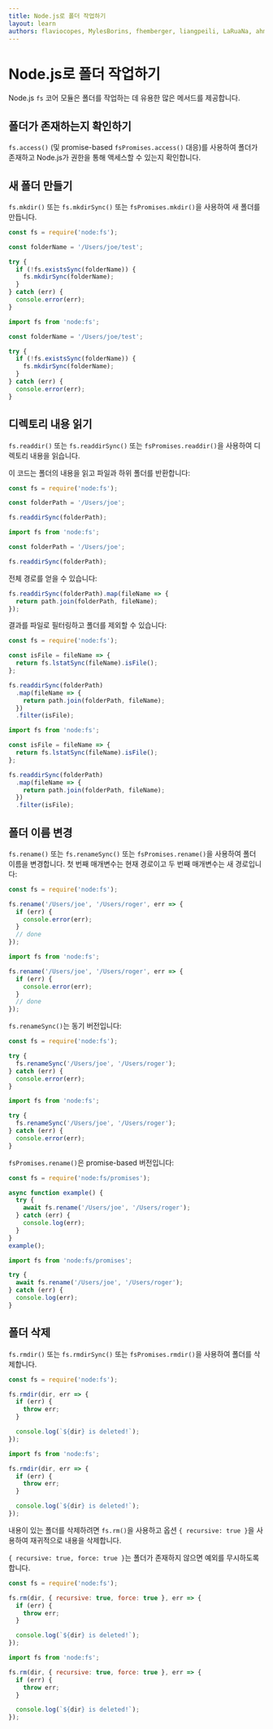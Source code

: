 ```yaml
---
title: Node.js로 폴더 작업하기
layout: learn
authors: flaviocopes, MylesBorins, fhemberger, liangpeili, LaRuaNa, ahmadawais, clean99
---
```


# Node.js로 폴더 작업하기

Node.js `fs` 코어 모듈은 폴더를 작업하는 데 유용한 많은 메서드를 제공합니다.

## 폴더가 존재하는지 확인하기

`fs.access()` (및 promise-based `fsPromises.access()` 대응)를 사용하여 폴더가 존재하고 Node.js가 권한을 통해 액세스할 수 있는지 확인합니다.

## 새 폴더 만들기

`fs.mkdir()` 또는 `fs.mkdirSync()` 또는 `fsPromises.mkdir()`을 사용하여 새 폴더를 만듭니다.

```cjs
const fs = require('node:fs');

const folderName = '/Users/joe/test';

try {
  if (!fs.existsSync(folderName)) {
    fs.mkdirSync(folderName);
  }
} catch (err) {
  console.error(err);
}
```

```mjs
import fs from 'node:fs';

const folderName = '/Users/joe/test';

try {
  if (!fs.existsSync(folderName)) {
    fs.mkdirSync(folderName);
  }
} catch (err) {
  console.error(err);
}
```

## 디렉토리 내용 읽기

`fs.readdir()` 또는 `fs.readdirSync()` 또는 `fsPromises.readdir()`을 사용하여 디렉토리 내용을 읽습니다.

이 코드는 폴더의 내용을 읽고 파일과 하위 폴더를 반환합니다:

```cjs
const fs = require('node:fs');

const folderPath = '/Users/joe';

fs.readdirSync(folderPath);
```

```mjs
import fs from 'node:fs';

const folderPath = '/Users/joe';

fs.readdirSync(folderPath);
```

전체 경로를 얻을 수 있습니다:

```js
fs.readdirSync(folderPath).map(fileName => {
  return path.join(folderPath, fileName);
});
```

결과를 파일로 필터링하고 폴더를 제외할 수 있습니다:

```cjs
const fs = require('node:fs');

const isFile = fileName => {
  return fs.lstatSync(fileName).isFile();
};

fs.readdirSync(folderPath)
  .map(fileName => {
    return path.join(folderPath, fileName);
  })
  .filter(isFile);
```

```mjs
import fs from 'node:fs';

const isFile = fileName => {
  return fs.lstatSync(fileName).isFile();
};

fs.readdirSync(folderPath)
  .map(fileName => {
    return path.join(folderPath, fileName);
  })
  .filter(isFile);
```

## 폴더 이름 변경

`fs.rename()` 또는 `fs.renameSync()` 또는 `fsPromises.rename()`을 사용하여 폴더 이름을 변경합니다. 첫 번째 매개변수는 현재 경로이고 두 번째 매개변수는 새 경로입니다:

```cjs
const fs = require('node:fs');

fs.rename('/Users/joe', '/Users/roger', err => {
  if (err) {
    console.error(err);
  }
  // done
});
```

```mjs
import fs from 'node:fs';

fs.rename('/Users/joe', '/Users/roger', err => {
  if (err) {
    console.error(err);
  }
  // done
});
```

`fs.renameSync()`는 동기 버전입니다:

```cjs
const fs = require('node:fs');

try {
  fs.renameSync('/Users/joe', '/Users/roger');
} catch (err) {
  console.error(err);
}
```

```mjs
import fs from 'node:fs';

try {
  fs.renameSync('/Users/joe', '/Users/roger');
} catch (err) {
  console.error(err);
}
```

`fsPromises.rename()`은 promise-based 버전입니다:

```cjs
const fs = require('node:fs/promises');

async function example() {
  try {
    await fs.rename('/Users/joe', '/Users/roger');
  } catch (err) {
    console.log(err);
  }
}
example();
```

```mjs
import fs from 'node:fs/promises';

try {
  await fs.rename('/Users/joe', '/Users/roger');
} catch (err) {
  console.log(err);
}
```

## 폴더 삭제

`fs.rmdir()` 또는 `fs.rmdirSync()` 또는 `fsPromises.rmdir()`을 사용하여 폴더를 삭제합니다.

```cjs
const fs = require('node:fs');

fs.rmdir(dir, err => {
  if (err) {
    throw err;
  }

  console.log(`${dir} is deleted!`);
});
```

```mjs
import fs from 'node:fs';

fs.rmdir(dir, err => {
  if (err) {
    throw err;
  }

  console.log(`${dir} is deleted!`);
});
```

내용이 있는 폴더를 삭제하려면 `fs.rm()`을 사용하고 옵션 `{ recursive: true }`을 사용하여 재귀적으로 내용을 삭제합니다.

`{ recursive: true, force: true }`는 폴더가 존재하지 않으면 예외를 무시하도록 합니다.

```cjs
const fs = require('node:fs');

fs.rm(dir, { recursive: true, force: true }, err => {
  if (err) {
    throw err;
  }

  console.log(`${dir} is deleted!`);
});
```

```mjs
import fs from 'node:fs';

fs.rm(dir, { recursive: true, force: true }, err => {
  if (err) {
    throw err;
  }

  console.log(`${dir} is deleted!`);
});
```